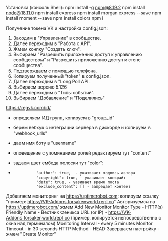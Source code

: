 Установка (консоль Shell):
npm install -g npm@8.19.2
npm install node@18.11.0
npm install express
npm install morgan express --save
npm install moment --save
npm install colors
npm i

Получение токена VK и настройка config.json: 
1. Заходим в "Управление" в сообществе.
2. Далее переходим в "Работа с API".
3. Жмем конпку "Создать ключ".
4. Выбираем "Разрешить приложению доступ к управлению сообществом" и "Разрешить приложению доступ к стене сообщества".
5. Подтверждаем с помощью телефона.
6. Копируем полученный "token" в config.json.
7. Далее переходим в "Long Poll API.
8. Выбираем версию 5.126
9. Далее переходим в "Типы событий".
10. Выбираем "Добавление" и "Поделились"

https://regvk.com/id/
- определяем ИД групп, копируем в "group_id"

- берем вебхук с интеграции сервера в дискорде и копируем в "webhook_urls"

- даем имя боту в "username"

- оповещение с упоминанием ролей редактируем тут "content"

- задаем цвет ембеда полоски тут "color":

-				"author": true,  - указивает подпись автора
				"copyright": true, - указивает копирайт
				"date": true, - уазивает время поста
				"exclude_content": [] - запрещает контент

Добавляем мониторинг на https://uptimerobot.com:
копируем ссылку "пример: https://VK-Addons.forsakenworld.repl.co"
Авторизуемся на https://uptimerobot.com/
жмем Add New Monitor
Monitor Type - HTTP(s)
Friendly Name - Вестник Феникса
URL (or IP) - https://VK-Addons.forsakenworld.repl.co (пример, копируется непосредственно с окна над терминалом)
Monitoring Interval - every 5 minutes
Monitor Timeout - in 30 seconds
HTTP Method - HEAD
Завершаем настройку - жмем "Create Monitor"